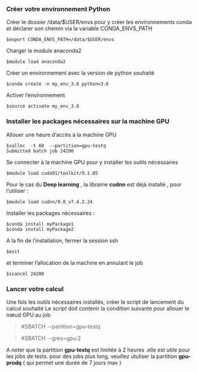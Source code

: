 ### Créer votre  environnement Python 
Créer le dossier /data/$USER/envs pour y créer les environnements conda et déclarer son chemin via la variable CONDA_ENVS_PATH
```
$export CONDA_ENVS_PATH=/data/$USER/envs
```
Charger le module  anaconda2
```
$module load anaconda2
```
Créer un environnement avec la version de python souhaité
```
$conda create -n my_env_3.6 python=3.6
```
Activer l’environnement 
```
$source activate my_env_3.6
```
### Installer les packages nécessaires sur la machine GPU
Allouer une heure d’accès à la machine GPU
```
$salloc  -t 60  --partition=gpu-testq  
Submitted batch job 24200
```
Se connecter à la machine GPU pour y installer les outils nécessaires 

```$ssh gpu01
$module load cuda91/toolkit/9.1.85
```
 Pour le cas du **Deep learning** , la librairie **cudnn** est déjà installé , pour l’utiliser :
```
$module load cudnn/9.0_v7.4.2.24 
```
 Installer les packages nécessaires  :
```
$conda install myPackage1
$conda install myPackage2
```
A la fin de l’installation, fermer la session ssh 
```              
$exit
```
et terminer l’allocation de la machine en annulant le job 
```
$scancel 24200
```
### Lancer votre calcul 
Une fois les outils nécessaires installés, créer le script de lancement du calcul souhaité 
Le script doit contenir la condition suivante pour allouer le nœud GPU au job 
  >   #SBATCH --partition=gpu-testq 
  
  >   #SBATCH --gres=gpu:2

A noter que la partition **gpu-testq** est limitée à 2 heures .elle est utile pour les jobs de tests.
pour des jobs plus long, veuillez utuliser la partition **gpu-prodq** ( qui permet une durée de 7 jours max ) 
